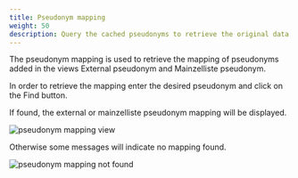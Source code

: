 ```yaml
---
title: Pseudonym mapping
weight: 50
description: Query the cached pseudonyms to retrieve the original data
---
```


The pseudonym mapping is used to retrieve the mapping of pseudonyms added in the views External pseudonym and Mainzelliste pseudonym. 

In order to retrieve the mapping enter the desired pseudonym and click on the Find button.

If found, the external or mainzelliste pseudonym mapping will be displayed.

![pseudonym mapping view](/userguide/pseudonym_mapping_main.png)

Otherwise some messages will indicate no mapping found.

![pseudonym mapping not found](/userguide/pseudonym_mapping_not_found.png)

